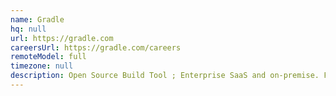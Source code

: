 ```yaml
---
name: Gradle
hq: null
url: https://gradle.com
careersUrl: https://gradle.com/careers
remoteModel: full
timezone: null
description: Open Source Build Tool ; Enterprise SaaS and on-premise. Fully remote. Java, Groovy, Kotlin.
---
```

